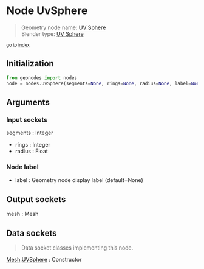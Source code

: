 
# Node UvSphere

> Geometry node name: [UV Sphere](https://docs.blender.org/manual/en/latest/modeling/geometry_nodes/material/uv_sphere.html)<br>
  Blender type: [UV Sphere](https://docs.blender.org/api/current/bpy.types.GeometryNodeMeshUVSphere.html)
  
<sub>go to [index](/docs/index.md)</sub>

## Initialization

```python
from geonodes import nodes
node = nodes.UvSphere(segments=None, rings=None, radius=None, label=None)
```



## Arguments


### Input sockets

segments : Integer
- rings : Integer
- radius : Float

### Node label

- label : Geometry node display label (default=None)

## Output sockets

mesh : Mesh

## Data sockets

> Data socket classes implementing this node.
  
[Mesh](/docs/sockets/Mesh.md).[UVSphere](/docs/sockets/Mesh.md#uvsphere) : Constructor

